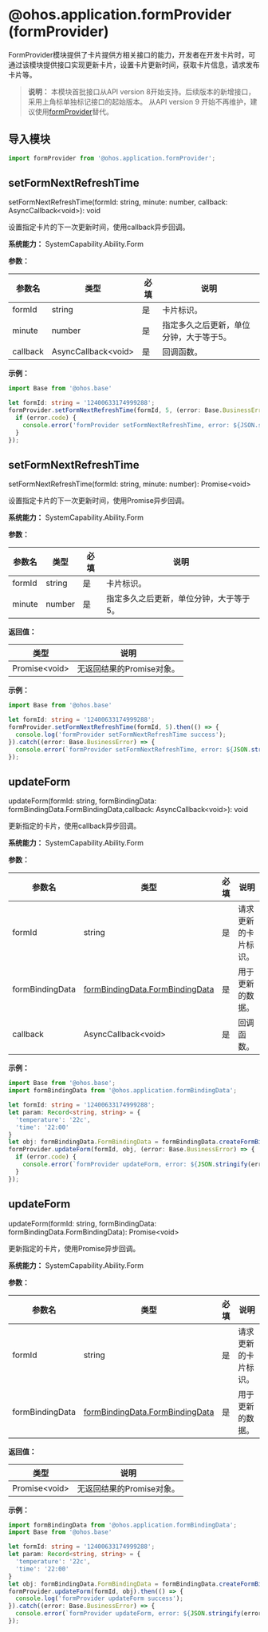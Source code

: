 # @ohos.application.formProvider (formProvider)

FormProvider模块提供了卡片提供方相关接口的能力，开发者在开发卡片时，可通过该模块提供接口实现更新卡片，设置卡片更新时间，获取卡片信息，请求发布卡片等。

> **说明：**
> 本模块首批接口从API version 8开始支持。后续版本的新增接口，采用上角标单独标记接口的起始版本。
> 从API version 9 开始不再维护，建议使用[formProvider](js-apis-app-form-formProvider.md)替代。

## 导入模块

```ts
import formProvider from '@ohos.application.formProvider';
```

## setFormNextRefreshTime

setFormNextRefreshTime(formId: string, minute: number, callback: AsyncCallback&lt;void&gt;): void

设置指定卡片的下一次更新时间，使用callback异步回调。

**系统能力：** SystemCapability.Ability.Form

**参数：**

  | 参数名 | 类型    | 必填 | 说明                                   |
  | ------ | ------ | ---- | ------------------------------------- |
  | formId | string | 是   | 卡片标识。                               |
  | minute | number | 是   | 指定多久之后更新，单位分钟，大于等于5。     |
  | callback | AsyncCallback&lt;void&gt; | 是 | 回调函数。 |

**示例：**

  ```ts
  import Base from '@ohos.base'

  let formId: string = '12400633174999288';
  formProvider.setFormNextRefreshTime(formId, 5, (error: Base.BusinessError) => {
    if (error.code) {
      console.error('formProvider setFormNextRefreshTime, error: ${JSON.stringify(error)}');
    }
  });
  ```

## setFormNextRefreshTime

setFormNextRefreshTime(formId: string, minute: number): Promise&lt;void&gt;

设置指定卡片的下一次更新时间，使用Promise异步回调。

**系统能力：** SystemCapability.Ability.Form

**参数：**

  | 参数名 | 类型    | 必填 | 说明                                   |
  | ------ | ------ | ---- | ------------------------------------- |
  | formId | string | 是   | 卡片标识。                               |
  | minute | number | 是   | 指定多久之后更新，单位分钟，大于等于5。     |

**返回值：**

  | 类型          | 说明                              |
  | ------------- | ---------------------------------- |
  | Promise\<void> | 无返回结果的Promise对象。      |

**示例：**

  ```ts
  import Base from '@ohos.base'

  let formId: string = '12400633174999288';
  formProvider.setFormNextRefreshTime(formId, 5).then(() => {
    console.log('formProvider setFormNextRefreshTime success');
  }).catch((error: Base.BusinessError) => {
    console.error(`formProvider setFormNextRefreshTime, error: ${JSON.stringify(error)}`);
  });
  ```

## updateForm

updateForm(formId: string, formBindingData: formBindingData.FormBindingData,callback: AsyncCallback&lt;void&gt;): void

更新指定的卡片，使用callback异步回调。

**系统能力：** SystemCapability.Ability.Form

**参数：**

  | 参数名 | 类型                                                                    | 必填 | 说明             |
  | ------ | ---------------------------------------------------------------------- | ---- | ---------------- |
  | formId | string                                                                 | 是   | 请求更新的卡片标识。 |
  | formBindingData | [formBindingData.FormBindingData](js-apis-application-formBindingData.md#formbindingdata) | 是   | 用于更新的数据。    |
  | callback | AsyncCallback&lt;void&gt; | 是 | 回调函数。 |

**示例：**

  ```ts
  import Base from '@ohos.base';
  import formBindingData from '@ohos.application.formBindingData';

  let formId: string = '12400633174999288';
  let param: Record<string, string> = {
    'temperature': '22c',
    'time': '22:00'
  }
  let obj: formBindingData.FormBindingData = formBindingData.createFormBindingData(param);
  formProvider.updateForm(formId, obj, (error: Base.BusinessError) => {
    if (error.code) {
      console.error(`formProvider updateForm, error: ${JSON.stringify(error)}`);
    }
  });
  ```

## updateForm

updateForm(formId: string, formBindingData: formBindingData.FormBindingData): Promise&lt;void&gt;

更新指定的卡片，使用Promise异步回调。

**系统能力：** SystemCapability.Ability.Form

**参数：**

  | 参数名 | 类型                                                                    | 必填 | 说明             |
  | ------ | ---------------------------------------------------------------------- | ---- | ---------------- |
  | formId | string                                                                 | 是   | 请求更新的卡片标识。 |
  | formBindingData | [formBindingData.FormBindingData](js-apis-application-formBindingData.md#formbindingdata)  | 是   | 用于更新的数据。    |

**返回值：**

| 类型           | 说明                                |
| -------------- | ----------------------------------- |
| Promise\<void> | 无返回结果的Promise对象。 |

**示例：**

  ```ts
  import formBindingData from '@ohos.application.formBindingData';
  import Base from '@ohos.base'

  let formId: string = '12400633174999288';
  let param: Record<string, string> = {
    'temperature': '22c',
    'time': '22:00'
  }
  let obj: formBindingData.FormBindingData = formBindingData.createFormBindingData(param);
  formProvider.updateForm(formId, obj).then(() => {
    console.log('formProvider updateForm success');
  }).catch((error: Base.BusinessError) => {
    console.error(`formProvider updateForm, error: ${JSON.stringify(error)}`);
  });
  ```


